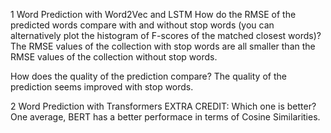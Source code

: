 1 Word Prediction with Word2Vec and LSTM
How do the RMSE of the predicted words compare with and without stop words (you can alternatively plot the histogram of F-scores of the matched closest words)? 
The RMSE values of the collection with stop words are all smaller than the RMSE values of the collection without stop words.

How does the quality of the prediction compare? 
The quality of the prediction seems improved with stop words.


2 Word Prediction with Transformers
EXTRA CREDIT:
Which one is better? 
One average, BERT has a better performace in terms of Cosine Similarities.
